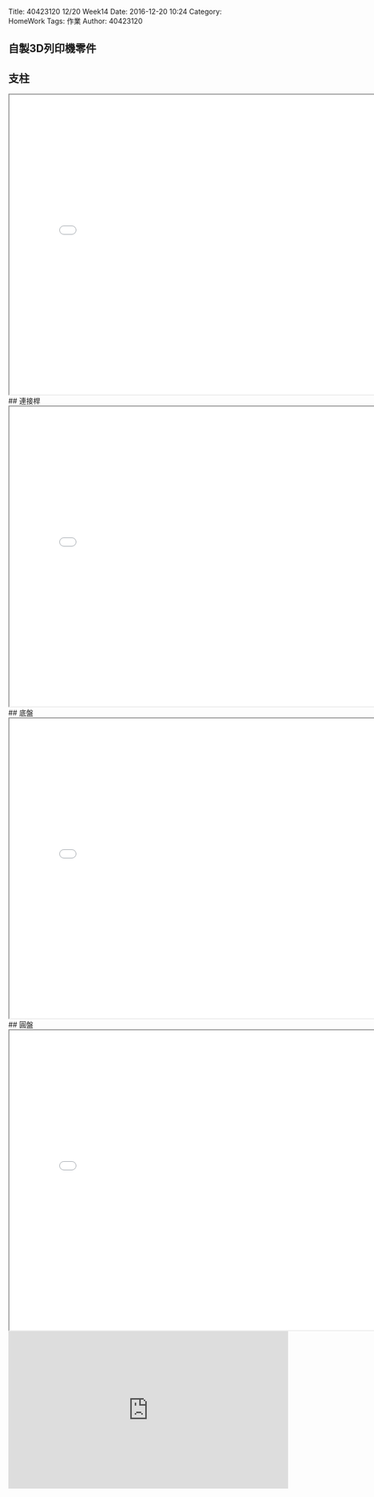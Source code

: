 Title: 40423120 12/20 Week14
Date: 2016-12-20 10:24
Category: HomeWork
Tags: 作業
Author: 40423120

<!-- PELICAN_END_SUMMARY -->

## 自製3D列印機零件
## 支柱
<iframe src="./../w7/3d/20161217-1.html" width="800" height="600"></iframe>
## 連接桿
<iframe src="./../w7/3d/20161217.html" width="800" height="600"></iframe>
## 底盤
<iframe src="./../w7/3d/20161217-5.html" width="800" height="600"></iframe>
## 圓盤
<iframe src="./../w7/3d/20161217-3.html" width="800" height="600"></iframe>

<iframe width="560" height="315" src="https://www.youtube.com/embed/bqeu3LmfBeM" frameborder="0" allowfullscreen></iframe>

